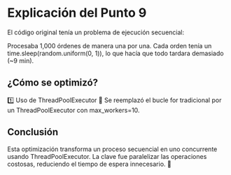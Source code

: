 # Explicación del Punto 9

El código original tenía un problema de ejecución secuencial:

Procesaba 1,000 órdenes de manera una por una.
Cada orden tenía un time.sleep(random.uniform(0, 1)), lo que hacía que todo tardara demasiado (~9 min).

## ¿Cómo se optimizó?
1️⃣ Uso de ThreadPoolExecutor
📌 Se reemplazó el bucle for tradicional por un ThreadPoolExecutor con max_workers=10.

## Conclusión
Esta optimización transforma un proceso secuencial en uno concurrente usando ThreadPoolExecutor. La clave fue paralelizar las operaciones costosas, reduciendo el tiempo de espera innecesario. 🚀

